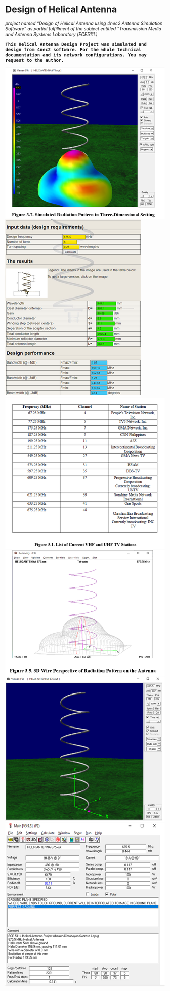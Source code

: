 # <b>Design of Helical Antenna</b>
<i>project named “Design of Helical Antenna using 4nec2 Antenna Simulation Software” as partial fulfillment of the subject entitled “Transmission Media and Antenna Systems Laboratory (ECE511L)</i>

<b><tt>This Helical Antenna Design Project was simulated and design from 4nec2 software. For the whole technical documentation and its network configurations. You may request to the author.</tt></b>

![Cover Github](https://github.com/brianxfury/Helical-Antenna-Design/blob/brianxfury-main-branch/Antenna%204.PNG)
![Cover Github](https://github.com/brianxfury/Helical-Antenna-Design/blob/brianxfury-main-branch/Antenna%201.PNG)
![Cover Github](https://github.com/brianxfury/Helical-Antenna-Design/blob/brianxfury-main-branch/Antenna%206.PNG)
![Cover Github](https://github.com/brianxfury/Helical-Antenna-Design/blob/brianxfury-main-branch/Antenna%203.PNG)
![Cover Github](https://github.com/brianxfury/Helical-Antenna-Design/blob/brianxfury-main-branch/Antenna%202.PNG)
![Cover Github](https://github.com/brianxfury/Helical-Antenna-Design/blob/brianxfury-main-branch/Antenna%205.PNG)

